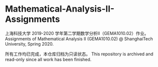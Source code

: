 # Mathematical-Analysis-II-Assignments
上海科技大学 2019-2020 学年第二学期数学分析II（GEMA1010.02）作业。Assignments of Mathematical Analysis II (GEMA1010.02) @ ShanghaiTech University, Spring 2020.

所有工作均已完成，本仓库归档为只读状态。 This repository is archived and read-only since all work has been finished.
